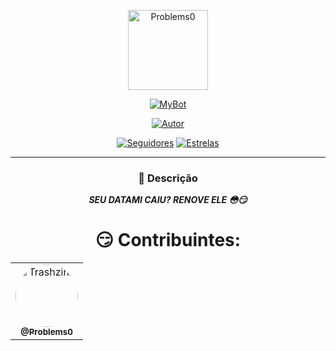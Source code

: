 <p align="center">
  <img src="https://avatars.githubusercontent.com/u/106214697?v=4" alt="Problems0" width="128" height="128" />
</p>
<p align="center">
  <a href="#"><img title="MyBot" src="https://img.shields.io/badge/DATAMI RENEW-green?colorA=%23ff0000&colorB=%23017e40&style=for-the-badge"></a>
</p>
<p align="center">
  <a href="https://github.com/Problems0"><img title="Autor" src="https://img.shields.io/badge/Autor-Problems0-red.svg?style=for-the-badge&logo=github"></a>
</p>
<p align="center">
  <a href="https://github.com/Problems0?tab=followers"><img title="Seguidores" src="https://img.shields.io/github/followers/Problems0?color=blue&style=flat-square"></a>
  <a href="https://github.com/Problems0?tab=stars"><img title="Estrelas" src="https://img.shields.io/github/stars/Xinz-Team/XinzBot?color=red&style=flat-square"></a>
</p>
</div>

---
<div align="center">
  <h3>🔎 Descrição</h3>
  <p><em><b>SEU DATAMI CAIU? RENOVE ELE 😳😏</b></em></p>
</div>


<div align="center">
  <h1>😏 Contribuintes: </h1>
  <table>
    <tr>
      <td align="center"><a href="https://github.com/Problems0"><img style="border-radius: 50%;" src="https://avatars.githubusercontent.com/u/106214697?v=4" width="100px;" alt="Trashzinx"/><br/><sub><b>@Problems0</b></sub></a><br /></td>
    </tr>
  </table>
</div>
